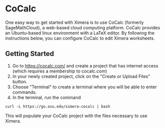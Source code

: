 # CoCalc

One easy way to get started with Ximera is to use CoCalc (formerly SageMathCloud), a web-based cloud computing platform.  CoCalc provides an Ubuntu-based linux environment with a LaTeX editor.  By following the instructions below, you can configure CoCalc to edit Ximera worksheets.

## Getting Started

1. Go to https://cocalc.com/ and create a project that has internet access (which requires a membership to cocalc.com)
2. In your newly created project, click on the "Create or Upload Files" button.
3. Choose "Terminal" to create a terminal where you will be able to enter commands.
4. In the terminal, run the command
```
curl -L https://go.osu.edu/ximera-cocalc | bash
```
This will populate your CoCalc project with the files necessary to use Ximera.
